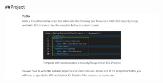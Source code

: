 ##Project

![image](https://raw.githubusercontent.com/mariehposa/udacity-infrastructure-as-code/main/challenge1/challenge1.png)